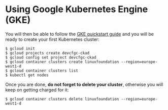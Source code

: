 # Using Google Kubernetes Engine (GKE)
You will then be able to follow the [GKE quickstart guide](https://cloud.google.com/kubernetes-engine/docs/quickstart) and you will be ready to create your first Kubernetes cluster:
```
$ gcloud init
$ gcloud projects create devcfgc-ckad
$ gcloud config set project devcfgc-ckad
$ gcloud container clusters create linuxfoundation --region=europe-west1-d
$ gcloud container clusters list
$ kubectl get nodes
```

Once you are done, **do not forget to delete your cluster**, otherwise you will keep on getting charged for it:
```
$ gcloud container clusters delete linuxfoundation --region=europe-west1-d
```
